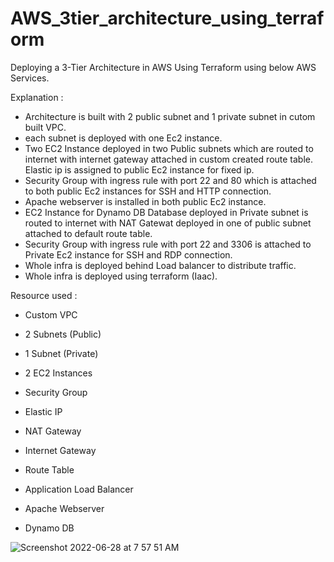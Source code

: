 # AWS_3tier_architecture_using_terraform

Deploying a 3-Tier Architecture in AWS Using Terraform using below AWS Services.

Explanation :

* Architecture is built with 2 public subnet and 1 private subnet in cutom built VPC.
* each subnet is deployed with one Ec2 instance. 
* Two EC2 Instance deployed in two Public subnets which are routed to internet with internet gateway attached in custom created route table. 
  Elastic ip is assigned to public Ec2 instance for fixed ip.
* Security Group with ingress rule with port 22 and 80 which is attached to both public Ec2 instances for SSH and HTTP connection.
* Apache webserver is installed in both public Ec2 instance.
* EC2 Instance for Dynamo DB Database deployed in Private subnet is routed to internet with NAT Gatewat deployed in one of public subnet 
  attached to default route table.
* Security Group with ingress rule with port 22 and 3306 is attached to Private Ec2 instance for SSH and RDP connection.
* Whole infra is deployed behind Load balancer to distribute traffic.
* Whole infra is deployed using terraform (Iaac).

Resource used :

* Custom VPC

* 2 Subnets (Public)

* 1 Subnet (Private)

* 2 EC2 Instances

* Security Group

* Elastic IP

* NAT Gateway

* Internet Gateway

* Route Table

* Application Load Balancer

* Apache Webserver

* Dynamo DB





![Screenshot 2022-06-28 at 7 57 51 AM](https://user-images.githubusercontent.com/58227542/176078468-3847bab0-e70e-4360-b077-181315ee007c.png)
